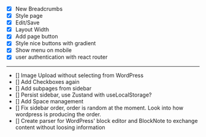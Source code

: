 - [x] New Breadcrumbs
- [x] Style page
- [x] Edit/Save
- [x] Layout Width
- [x] Add page button
- [x] Style nice buttons with gradient
- [x] Show menu on mobile
- [x] user authentication with react router

---

- [] Image Upload without selecting from WordPress
- [] Add Checkboxes again
- [] Add subpages from sidebar
- [] Persist sidebar, use Zustand with useLocalStorage?
- [] Add Space management
- [] Fix sidebar order, order is random at the moment. Look into how wordpress is producing the order.
- [] Create parser for WordPress' block editor and BlockNote to exchange content without loosing information
